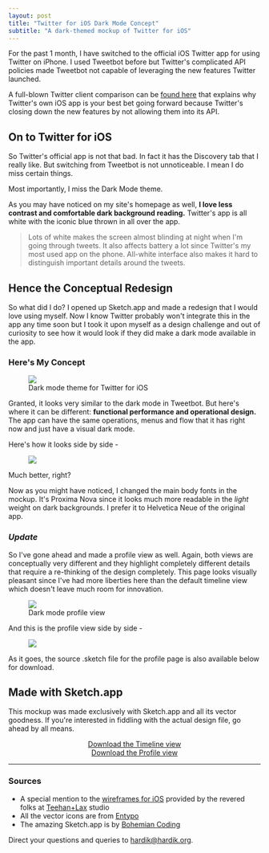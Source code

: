 ```yaml
---
layout: post
title: "Twitter for iOS Dark Mode Concept"
subtitle: "A dark-themed mockup of Twitter for iOS"
---
```


For the past 1 month, I have switched to the official iOS Twitter app for using Twitter on iPhone. I used Tweetbot before but Twitter's complicated API policies made Tweetbot not capable of leveraging the new features Twitter launched.

A full-blown Twitter client comparison can be [found here](http://www.macstories.net/stories/twitter-clients-in-2014/) that explains why Twitter's own iOS app is your best bet going forward because Twitter's closing down the new features by not allowing them into its API.

## On to Twitter for iOS

So Twitter's official app is not that bad. In fact it has the Discovery tab that I really like. But switching from Tweetbot is not unnoticeable. I mean I do miss certain things.

<div class="aside">Most importantly, I miss the Dark Mode theme.</div>

As you may have noticed on my site's homepage as well, **I love less contrast and comfortable dark background reading.** Twitter's app is all white with the iconic blue thrown in all over the app.

>Lots of white makes the screen almost blinding at night when I'm going through tweets. It also affects battery a lot since Twitter's my most used app on the phone. All-white interface also makes it hard to distinguish important details around the tweets.

## Hence the Conceptual Redesign

So what did I do? I opened up Sketch.app and made a redesign that I would love using myself. Now I know Twitter probably won't integrate this in the app any time soon but I took it upon myself as a design challenge and out of curiosity to see how it would look if they did make a dark mode available in the app.

### Here's My Concept

<figure class = "small">
	<img src="{{ site.url }}/images/darkmode.png">
	<figcaption>Dark mode theme for Twitter for iOS</figcaption>
</figure>

Granted, it looks very similar to the dark mode in Tweetbot. But here's where it can be different: **functional performance and operational design.** The app can have the same operations, menus and flow that it has right now and just have a visual dark mode.

Here's how it looks side by side -

<figure class = "minified">
	<img src="{{ site.url }}/images/sidebyside.png">
	<figcaption></figcaption>
</figure>

<div class="aside">Much better, right?</div>

Now as you might have noticed, I changed the main body fonts in the mockup. It's Proxima Nova since it looks much more readable in the *light* weight on dark backgrounds. I prefer it to Helvetica Neue of the original app.

### *Update*

So I've gone ahead and made a profile view as well. Again, both views are conceptually very different and they highlight completely different details that require a re-thinking of the design completely. This page looks visually pleasant since I've had more liberties here than the default timeline view which doesn't leave much room for innovation.

<figure class = "small">
	<img src="{{ site.url }}/images/darkmodeprofile.png">
	<figcaption>Dark mode profile view</figcaption>
</figure>

And this is the profile view side by side -

<figure class = "minified">
	<img src="{{ site.url }}/images/sidebysidedarkprofile.png">
	<figcaption></figcaption>
</figure>

As it goes, the source .sketch file for the profile page is also available below for download.

## Made with Sketch.app

This mockup was made exclusively with Sketch.app and all its vector goodness. If you're interested in fiddling with the actual design file, go ahead by all means.

<center><a href="{{ site.url }}/downloads/twitterdarkmode.sketch" class = "download-button">Download the Timeline view</a></center>
<center><a href="{{ site.url }}/downloads/twitterdarkmodeprofile.sketch" class = "download-button">Download the Profile view</a></center>

***

### Sources

* A special mention to the [wireframes for iOS](http://www.teehanlax.com/tools/iphone/) provided by the revered folks at [Teehan+Lax](http://www.teehanlax.com) studio
* All the vector icons are from [Entypo](http://www.entypo.com/)
* The amazing Sketch.app is by [Bohemian Coding](http://bohemiancoding.com/sketch/)

Direct your questions and queries to [hardik@hardik.org](mailto:hardik@hardik.org).
